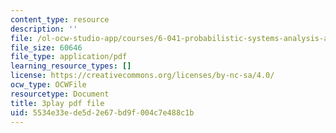 ```yaml
---
content_type: resource
description: ''
file: /ol-ocw-studio-app/courses/6-041-probabilistic-systems-analysis-and-applied-probability-fall-2010/5534e33ede5d2e67bd9f004c7e488c1b_XsYXACeIklU.pdf
file_size: 60646
file_type: application/pdf
learning_resource_types: []
license: https://creativecommons.org/licenses/by-nc-sa/4.0/
ocw_type: OCWFile
resourcetype: Document
title: 3play pdf file
uid: 5534e33e-de5d-2e67-bd9f-004c7e488c1b
---
```

